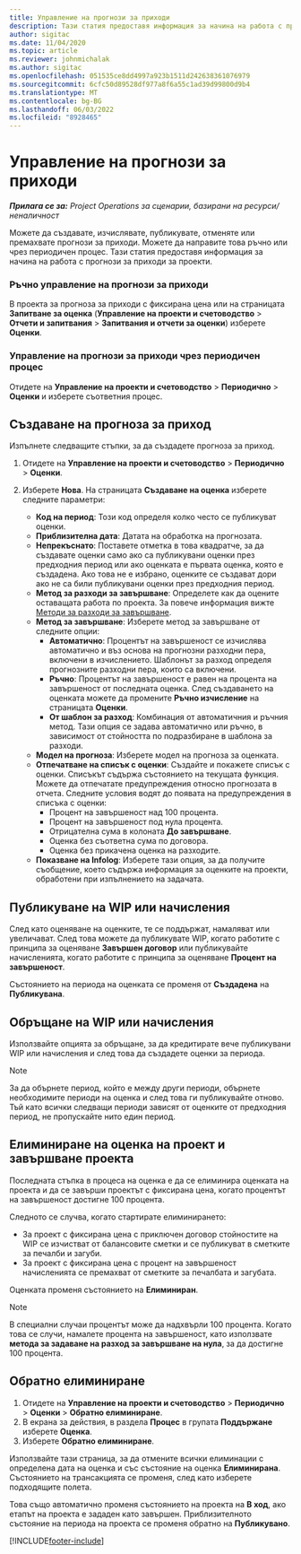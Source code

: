 ```yaml
---
title: Управление на прогнози за приходи
description: Тази статия предоставя информация за начина на работа с прогнози за приходи за проекти.
author: sigitac
ms.date: 11/04/2020
ms.topic: article
ms.reviewer: johnmichalak
ms.author: sigitac
ms.openlocfilehash: 051535ce8dd4997a923b1511d242638361076979
ms.sourcegitcommit: 6cfc50d89528df977a8f6a55c1ad39d99800d9b4
ms.translationtype: MT
ms.contentlocale: bg-BG
ms.lasthandoff: 06/03/2022
ms.locfileid: "8928465"
---
```

# <a name="manage-revenue-estimates"></a>Управление на прогнози за приходи

_**Прилага се за:** Project Operations за сценарии, базирани на ресурси/неналичност_

Можете да създавате, изчислявате, публикувате, отменяте или премахвате прогнози за приходи. Можете да направите това ръчно или чрез периодичен процес. Тази статия предоставя информация за начина на работа с прогнози за приходи за проекти.

### <a name="manage-revenue-estimates-manually"></a>Ръчно управление на прогнози за приходи

В проекта за прогноза за приходи с фиксирана цена или на страницата **Запитване за оценка** (**Управление на проекти и счетоводство** > **Отчети и запитвания** > **Запитвания и отчети за оценки**) изберете **Оценки**.

### <a name="manage-revenue-estimates-using-a-periodic-process"></a>Управление на прогнози за приходи чрез периодичен процес

Отидете на **Управление на проекти и счетоводство** > **Периодично** > **Оценки** и изберете съответния процес.

## <a name="create-a-revenue-estimate"></a>Създаване на прогноза за приход

Изпълнете следващите стъпки, за да създадете прогноза за приход. 

1. Отидете на **Управление на проекти и счетоводство** > **Периодично** > **Оценки**.
2. Изберете **Нова**. На страницата **Създаване на оценка** изберете следните параметри:

   - **Код на период**: Този код определя колко често се публикуват оценки.
   - **Приблизителна дата**: Датата на обработка на прогнозата.
   - **Непрекъснато**: Поставете отметка в това квадратче, за да създавате оценки само ако са публикувани оценки през предходния период или ако оценката е първата оценка, която е създадена. Ако това не е избрано, оценките се създават дори ако не са били публикувани оценки през предходния период.
   - **Метод за разходи за завършване**: Определете как да оцените оставащата работа по проекта. За повече информация вижте [Методи за разходи за завършване](cost-complete-methods.md).
   - **Метод за завършване**: Изберете метод за завършване от следните опции:
     - **Автоматично**: Процентът на завършеност се изчислява автоматично и въз основа на прогнозни разходни пера, включени в изчислението. Шаблонът за разход определя прогнозните разходни пера, които са включени.
     - **Ръчно**: Процентът на завършеност е равен на процента на завършеност от последната оценка. След създаването на оценката можете да промените **Ръчно изчисление** на страницата **Оценки**.
     - **От шаблон за разход**: Комбинация от автоматичния и ръчния метод. Тази опция се задава автоматично или ръчно, в зависимост от стойността по подразбиране в шаблона за разходи.
   - **Модел на прогноза**: Изберете модел на прогноза за оценката.
   - **Отпечатване на списък с оценки**: Създайте и покажете списък с оценки. Списъкът съдържа състоянието на текущата функция. Можете да отпечатате предупреждения относно прогнозата в отчета. Следните условия водят до появата на предупреждения в списъка с оценки:
     - Процент на завършеност над 100 процента.
     - Процент на завършеност под нула процента.
     - Отрицателна сума в колоната **До завършване**.
     - Оценка без съответна сума по договора.
     - Оценка без прикачена оценка на разходите.
   - **Показване на Infolog**: Изберете тази опция, за да получите съобщение, което съдържа информация за оценките на проекти, обработени при изпълнението на задачата.


## <a name="post-wip-or-accruals"></a>Публикуване на WIP или начисления

След като оценяване на оценките, те се поддържат, намаляват или увеличават. След това можете да публикувате WIP, когато работите с принципа за оценяване **Завършен договор** или публикувайте начисленията, когато работите с принципа за оценяване **Процент на завършеност**.
  
Състоянието на периода на оценката се променя от **Създадена** на **Публикувана**.

## <a name="reverse-wip-or-accruals"></a>Обръщане на WIP или начисления

Използвайте опцията за обръщане, за да кредитирате вече публикувани WIP или начисления и след това да създадете оценки за периода.

> [!NOTE]
> За да обърнете период, който е между други периоди, обърнете необходимите периоди на оценка и след това ги публикувайте отново. Тъй като всички следващи периоди зависят от оценките от предходния период, не пропускайте нито един период.

## <a name="eliminate-the-estimate-project-and-finish-the-project"></a>Елиминиране на оценка на проект и завършване проекта

Последната стъпка в процеса на оценка е да се елиминира оценката на проекта и да се завърши проектът с фиксирана цена, когато процентът на завършеност достигне 100 процента.

Следното се случва, когато стартирате елиминирането:

- За проект с фиксирана цена с приключен договор стойностите на WIP се изчистват от балансовите сметки и се публикуват в сметките за печалби и загуби.
- За проект с фиксирана цена с процент на завършеност начисленията се премахват от сметките за печалбата и загубата.

Оценката променя състоянието на **Елиминиран**.

> [!NOTE]
> В специални случаи процентът може да надхвърли 100 процента. Когато това се случи, намалете процента на завършеност, като използвате **метода за задаване на разход за завършване на нула**, за да достигне 100 процента.

## <a name="reverse-elimination"></a>Обратно елиминиране

1. Отидете на **Управление на проекти и счетоводство** > **Периодично** > **Оценки** > **Обратно елиминиране**. 
2. В екрана за действия, в раздела **Процес** в групата **Поддържане** изберете **Оценка**. 
3. Изберете **Обратно елиминиране**.

Използвайте тази страница, за да отмените всички елиминации с определена дата на оценка и със състояние на оценка **Елиминирана**. Състоянието на трансакцията се променя, след като изберете подходящите полета.

Това също автоматично променя състоянието на проекта на **В ход**, ако етапът на проекта е зададен като завършен. Приблизителното състояние на периода на проекта се променя обратно на **Публикувано**.


[!INCLUDE[footer-include](../includes/footer-banner.md)]